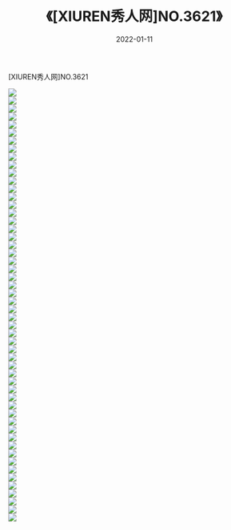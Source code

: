﻿---
layout: post
title:  《[XIUREN秀人网]NO.3621》
date:   2022-01-11
img: http://img.660000.xyz/Sharelink/秀人网/秀人网第04部分/[XIUREN秀人网]NO.3621/000.jpg
categories: [美女, 清纯, 唯美]
---

[XIUREN秀人网]NO.3621

 ![](http://img.660000.xyz/Sharelink/秀人网/秀人网第04部分/[XIUREN秀人网]NO.3621/001.jpg) <br>![](http://img.660000.xyz/Sharelink/秀人网/秀人网第04部分/[XIUREN秀人网]NO.3621/002.jpg) <br>![](http://img.660000.xyz/Sharelink/秀人网/秀人网第04部分/[XIUREN秀人网]NO.3621/003.jpg) <br>![](http://img.660000.xyz/Sharelink/秀人网/秀人网第04部分/[XIUREN秀人网]NO.3621/004.jpg) <br>![](http://img.660000.xyz/Sharelink/秀人网/秀人网第04部分/[XIUREN秀人网]NO.3621/005.jpg) <br>![](http://img.660000.xyz/Sharelink/秀人网/秀人网第04部分/[XIUREN秀人网]NO.3621/006.jpg) <br>![](http://img.660000.xyz/Sharelink/秀人网/秀人网第04部分/[XIUREN秀人网]NO.3621/007.jpg) <br>![](http://img.660000.xyz/Sharelink/秀人网/秀人网第04部分/[XIUREN秀人网]NO.3621/008.jpg) <br>![](http://img.660000.xyz/Sharelink/秀人网/秀人网第04部分/[XIUREN秀人网]NO.3621/009.jpg) <br>![](http://img.660000.xyz/Sharelink/秀人网/秀人网第04部分/[XIUREN秀人网]NO.3621/010.jpg) <br>![](http://img.660000.xyz/Sharelink/秀人网/秀人网第04部分/[XIUREN秀人网]NO.3621/011.jpg) <br>![](http://img.660000.xyz/Sharelink/秀人网/秀人网第04部分/[XIUREN秀人网]NO.3621/012.jpg) <br>![](http://img.660000.xyz/Sharelink/秀人网/秀人网第04部分/[XIUREN秀人网]NO.3621/013.jpg) <br>![](http://img.660000.xyz/Sharelink/秀人网/秀人网第04部分/[XIUREN秀人网]NO.3621/014.jpg) <br>![](http://img.660000.xyz/Sharelink/秀人网/秀人网第04部分/[XIUREN秀人网]NO.3621/015.jpg) <br>![](http://img.660000.xyz/Sharelink/秀人网/秀人网第04部分/[XIUREN秀人网]NO.3621/016.jpg) <br>![](http://img.660000.xyz/Sharelink/秀人网/秀人网第04部分/[XIUREN秀人网]NO.3621/017.jpg) <br>![](http://img.660000.xyz/Sharelink/秀人网/秀人网第04部分/[XIUREN秀人网]NO.3621/018.jpg) <br>![](http://img.660000.xyz/Sharelink/秀人网/秀人网第04部分/[XIUREN秀人网]NO.3621/019.jpg) <br>![](http://img.660000.xyz/Sharelink/秀人网/秀人网第04部分/[XIUREN秀人网]NO.3621/020.jpg) <br>![](http://img.660000.xyz/Sharelink/秀人网/秀人网第04部分/[XIUREN秀人网]NO.3621/021.jpg) <br>![](http://img.660000.xyz/Sharelink/秀人网/秀人网第04部分/[XIUREN秀人网]NO.3621/022.jpg) <br>![](http://img.660000.xyz/Sharelink/秀人网/秀人网第04部分/[XIUREN秀人网]NO.3621/023.jpg) <br>![](http://img.660000.xyz/Sharelink/秀人网/秀人网第04部分/[XIUREN秀人网]NO.3621/024.jpg) <br>![](http://img.660000.xyz/Sharelink/秀人网/秀人网第04部分/[XIUREN秀人网]NO.3621/025.jpg) <br>![](http://img.660000.xyz/Sharelink/秀人网/秀人网第04部分/[XIUREN秀人网]NO.3621/026.jpg) <br>![](http://img.660000.xyz/Sharelink/秀人网/秀人网第04部分/[XIUREN秀人网]NO.3621/027.jpg) <br>![](http://img.660000.xyz/Sharelink/秀人网/秀人网第04部分/[XIUREN秀人网]NO.3621/028.jpg) <br>![](http://img.660000.xyz/Sharelink/秀人网/秀人网第04部分/[XIUREN秀人网]NO.3621/029.jpg) <br>![](http://img.660000.xyz/Sharelink/秀人网/秀人网第04部分/[XIUREN秀人网]NO.3621/030.jpg) <br>![](http://img.660000.xyz/Sharelink/秀人网/秀人网第04部分/[XIUREN秀人网]NO.3621/031.jpg) <br>![](http://img.660000.xyz/Sharelink/秀人网/秀人网第04部分/[XIUREN秀人网]NO.3621/032.jpg) <br>![](http://img.660000.xyz/Sharelink/秀人网/秀人网第04部分/[XIUREN秀人网]NO.3621/033.jpg) <br>![](http://img.660000.xyz/Sharelink/秀人网/秀人网第04部分/[XIUREN秀人网]NO.3621/034.jpg) <br>![](http://img.660000.xyz/Sharelink/秀人网/秀人网第04部分/[XIUREN秀人网]NO.3621/035.jpg) <br>![](http://img.660000.xyz/Sharelink/秀人网/秀人网第04部分/[XIUREN秀人网]NO.3621/036.jpg) <br>![](http://img.660000.xyz/Sharelink/秀人网/秀人网第04部分/[XIUREN秀人网]NO.3621/037.jpg) <br>![](http://img.660000.xyz/Sharelink/秀人网/秀人网第04部分/[XIUREN秀人网]NO.3621/038.jpg) <br>![](http://img.660000.xyz/Sharelink/秀人网/秀人网第04部分/[XIUREN秀人网]NO.3621/039.jpg) <br>![](http://img.660000.xyz/Sharelink/秀人网/秀人网第04部分/[XIUREN秀人网]NO.3621/040.jpg) <br>![](http://img.660000.xyz/Sharelink/秀人网/秀人网第04部分/[XIUREN秀人网]NO.3621/041.jpg) <br>![](http://img.660000.xyz/Sharelink/秀人网/秀人网第04部分/[XIUREN秀人网]NO.3621/042.jpg) <br>![](http://img.660000.xyz/Sharelink/秀人网/秀人网第04部分/[XIUREN秀人网]NO.3621/043.jpg) <br>![](http://img.660000.xyz/Sharelink/秀人网/秀人网第04部分/[XIUREN秀人网]NO.3621/044.jpg) <br>![](http://img.660000.xyz/Sharelink/秀人网/秀人网第04部分/[XIUREN秀人网]NO.3621/045.jpg) <br>![](http://img.660000.xyz/Sharelink/秀人网/秀人网第04部分/[XIUREN秀人网]NO.3621/046.jpg) <br>![](http://img.660000.xyz/Sharelink/秀人网/秀人网第04部分/[XIUREN秀人网]NO.3621/047.jpg) <br>![](http://img.660000.xyz/Sharelink/秀人网/秀人网第04部分/[XIUREN秀人网]NO.3621/048.jpg) <br>![](http://img.660000.xyz/Sharelink/秀人网/秀人网第04部分/[XIUREN秀人网]NO.3621/049.jpg) <br>![](http://img.660000.xyz/Sharelink/秀人网/秀人网第04部分/[XIUREN秀人网]NO.3621/050.jpg) <br>![](http://img.660000.xyz/Sharelink/秀人网/秀人网第04部分/[XIUREN秀人网]NO.3621/051.jpg) <br>![](http://img.660000.xyz/Sharelink/秀人网/秀人网第04部分/[XIUREN秀人网]NO.3621/052.jpg) <br>![](http://img.660000.xyz/Sharelink/秀人网/秀人网第04部分/[XIUREN秀人网]NO.3621/053.jpg) <br>![](http://img.660000.xyz/Sharelink/秀人网/秀人网第04部分/[XIUREN秀人网]NO.3621/054.jpg) <br>